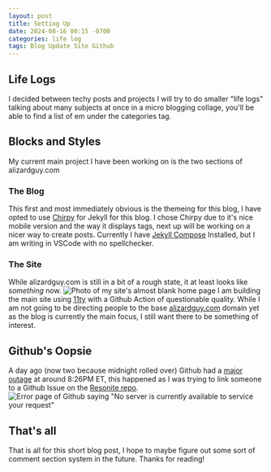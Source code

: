 ```yaml
---
layout: post
title: Setting Up
date: 2024-08-16 00:15 -0700
categories: life log
tags: Blog Update Site Github
---
```


## Life Logs
I decided between techy posts and projects I will try to do smaller "life logs" talking about many subjects at once in a micro blogging collage, you'll be able to find a list of em under the categories tag.

## Blocks and Styles
My current main project I have been working on is the two sections of alizardguy.com

### The Blog
This first and most immediately obvious is the themeing for this blog, I have opted to use [Chirpy](https://chirpy.cotes.page/) for Jekyll for this blog. I chose Chirpy due to it's nice mobile version and the way it displays tags, next up will be working on a nicer way to create posts. Currently I have [Jekyll Compose](https://github.com/jekyll/jekyll-compose) Installed, but I am writing in VSCode with no spellchecker.

### The Site
While alizardguy.com is still in a bit of a rough state, it at least looks like *something* now.
![Photo of my site's almost blank home page](/2024/alizardsitev1.png)
I am building the main site using [11ty](https://www.11ty.dev/) with a Github Action of questionable quality. While I am not going to be directing people to the base [alizardguy.com](https://alizardguy.com/) domain yet as the blog is currently the main focus, I still want there to be something of interest.

## Github's Oopsie
A day ago (now two because midnight rolled over) Github had a [major outage](https://www.theverge.com/2024/8/14/24220685/github-down-website-pull-request) at around 8:26PM ET, this happened as I was trying to link someone to a Github Issue on the [Resonite repo](https://github.com/Yellow-Dog-Man/Resonite-Issues).
![Error page of Github saying "No server is currently available to service your request"](/2024/GithubDown.png)

## That's all
That is all for this short blog post, I hope to maybe figure out some sort of comment section system in the future. Thanks for reading!